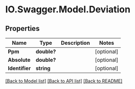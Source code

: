 # IO.Swagger.Model.Deviation
## Properties

Name | Type | Description | Notes
------------ | ------------- | ------------- | -------------
**Ppm** | **double?** |  | [optional] 
**Absolute** | **double?** |  | [optional] 
**Identifier** | **string** |  | [optional] 

[[Back to Model list]](../README.md#documentation-for-models) [[Back to API list]](../README.md#documentation-for-api-endpoints) [[Back to README]](../README.md)

